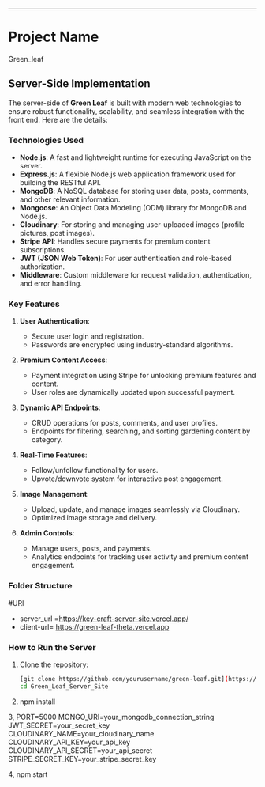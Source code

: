 ---

# Project Name

Green_leaf

## Server-Side Implementation

The server-side of **Green Leaf** is built with modern web technologies to ensure robust functionality, scalability, and seamless integration with the front end. Here are the details:

### Technologies Used
- **Node.js**: A fast and lightweight runtime for executing JavaScript on the server.
- **Express.js**: A flexible Node.js web application framework used for building the RESTful API.
- **MongoDB**: A NoSQL database for storing user data, posts, comments, and other relevant information.
- **Mongoose**: An Object Data Modeling (ODM) library for MongoDB and Node.js.
- **Cloudinary**: For storing and managing user-uploaded images (profile pictures, post images).
- **Stripe API**: Handles secure payments for premium content subscriptions.
- **JWT (JSON Web Token)**: For user authentication and role-based authorization.
- **Middleware**: Custom middleware for request validation, authentication, and error handling.

### Key Features
1. **User Authentication**: 
   - Secure user login and registration.
   - Passwords are encrypted using industry-standard algorithms.

2. **Premium Content Access**:
   - Payment integration using Stripe for unlocking premium features and content.
   - User roles are dynamically updated upon successful payment.

3. **Dynamic API Endpoints**:
   - CRUD operations for posts, comments, and user profiles.
   - Endpoints for filtering, searching, and sorting gardening content by category.

4. **Real-Time Features**:
   - Follow/unfollow functionality for users.
   - Upvote/downvote system for interactive post engagement.

5. **Image Management**:
   - Upload, update, and manage images seamlessly via Cloudinary.
   - Optimized image storage and delivery.

6. **Admin Controls**:
   - Manage users, posts, and payments.
   - Analytics endpoints for tracking user activity and premium content engagement.

### Folder Structure

#URl

- server_url =https://key-craft-server-site.vercel.app/
- client-url= https://green-leaf-theta.vercel.app


### How to Run the Server
1. Clone the repository:
   ```bash
   [git clone https://github.com/yourusername/green-leaf.git](https://github.com/Akahad1/Green_Leaf_Server_Site.git)
   cd Green_Leaf_Server_Site
   
2. npm install
 
3, PORT=5000
MONGO_URI=your_mongodb_connection_string
JWT_SECRET=your_secret_key
CLOUDINARY_NAME=your_cloudinary_name
CLOUDINARY_API_KEY=your_api_key
CLOUDINARY_API_SECRET=your_api_secret
STRIPE_SECRET_KEY=your_stripe_secret_key

4, npm start


